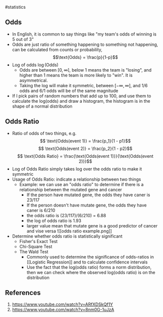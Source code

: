 #statistics 

## Odds
- In English, it is common to say things like "my team's odds of winning is 5 out of 3"
- Odds are just ratio of something happening to something not happening, can be calculated from counts or probability, $$\text{Odds} = \frac{p}{1-p}$$
- Log of odds $\log (\text{Odds})$
	- Odds are between $[0,\infty]$, below 1 means the team is "losing", and higher than 1 means the team is more likely to "win". It is asymmetrical.
	- Taking the log will make it symmetric, between $[-\infty, \infty]$, and 1/6 odds and 6/1 odds will be of the same magnitude
- If I pick pairs of random numbers that add up to 100, and use them to calculate the log(odds) and draw a histogram, the histogram is in the shape of a normal distribution

## Odds Ratio
- Ratio of odds of two things, e.g. $$ \text{Odds(event 1)} = \frac{p_1}{1 - p1}$$ $$ \text{Odds(event 2)} = \frac{p_2}{1 - p2}$$
$$ \text{Odds Ratio} = \frac{\text{Odds(event 1)}}{\text{Odds(event 2)}}$$
- Log of Odds Ratio simply takes log over the odds ratio to make it symmetric
- Usage of Odds Ratio: indicate a relationship between two things
	- Example: we can use an "odds ratio" to determine if there is a relationship between the mutated gene and cancer
		- If the person have mutated gene, the odds they have caner is 23/117
		- If the person doesn't have mutate gene, the odds they have caner is 6/210
		- the odds ratio is (23/117)/(6/210) = 6.88
		- the log of odds ratio is 1.93
		- larger value mean that mutate gene is a good predictor of cancer and vise versa
![[odds ratio example.png]]
- Determine whether odds ratio is statistically significant
	- Fisher's Exact Test
	- Chi-Square Test
	- The Wald Test
		- Commonly used to determine the significance of odds-ratios in [[Logistic Regression]] and to calculate confidence intervals
		- Use the fact that the log(odds ratio) forms a norm distribution, then we can check where the observed log(odds ratio) is on the distribution
## References
1. https://www.youtube.com/watch?v=ARfXDSkQf1Y
2. https://www.youtube.com/watch?v=8nm0G-1uJzA